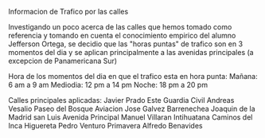 Informacion de Trafico por las calles

Investigando un poco acerca de las calles que hemos tomado como referencia y tomando en cuenta el conocimiento empirico del alumno Jefferson Ortega, se decidio que las "horas puntas" de trafico son en 3 momentos del dia y se aplican principalmente a las avenidas principales (a excepcion de Panamericana Sur)

Hora de los momentos del dia en que el trafico esta en hora punta:
Mañana: 6 am a 9 am
Mediodia: 12 pm a 14 pm
Noche: 18 pm a 20 pm

Calles principales aplicadas:
Javier Prado Este
Guardia Civil
Andreas Vesalio
Paseo del Bosque
Aviacion
Jose Galvez Barrenechea
Joaquin de la Madrid
san Luis
Avenida Principal
Manuel Villaran
Intihuatana
Caminos del Inca
Higuereta
Pedro Venturo
Primavera
Alfredo Benavides
